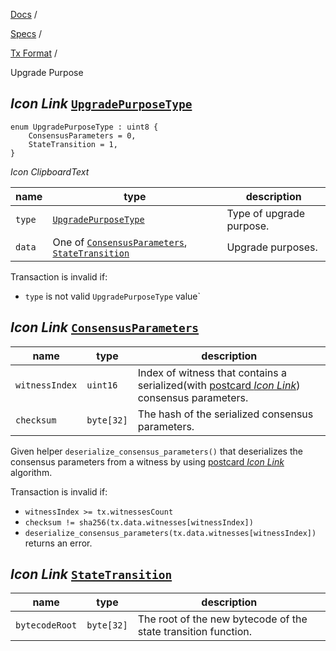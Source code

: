 [Docs](https://docs.fuel.network/) /

[Specs](https://docs.fuel.network/docs/specs/) /

[Tx Format](https://docs.fuel.network/docs/specs/tx-format/) /

Upgrade Purpose

## _Icon Link_ [`UpgradePurposeType`](https://docs.fuel.network/docs/specs/tx-format/upgrade_purpose/\#upgradepurposetype)

```fuel_Box fuel_Box-idXKMmm-css
enum UpgradePurposeType : uint8 {
    ConsensusParameters = 0,
    StateTransition = 1,
}
```

_Icon ClipboardText_

| name | type | description |
| --- | --- | --- |
| `type` | [`UpgradePurposeType`](https://docs.fuel.network/docs/specs/tx-format/upgrade_purpose/#upgradepurposetype) | Type of upgrade purpose. |
| `data` | One of [`ConsensusParameters`](https://docs.fuel.network/docs/specs/tx-format/upgrade_purpose/#consensusparameters), [`StateTransition`](https://docs.fuel.network/docs/specs/tx-format/upgrade_purpose/#statetransition) | Upgrade purposes. |

Transaction is invalid if:

- `type` is not valid `UpgradePurposeType` value\`

## _Icon Link_ [`ConsensusParameters`](https://docs.fuel.network/docs/specs/tx-format/upgrade_purpose/\#consensusparameters)

| name | type | description |
| --- | --- | --- |
| `witnessIndex` | `uint16` | Index of witness that contains a serialized(with [postcard _Icon Link_](https://docs.rs/postcard/latest/postcard/)) consensus parameters. |
| `checksum` | `byte[32]` | The hash of the serialized consensus parameters. |

Given helper `deserialize_consensus_parameters()` that deserializes the consensus parameters from a witness by using [postcard _Icon Link_](https://docs.rs/postcard/latest/postcard/) algorithm.

Transaction is invalid if:

- `witnessIndex >= tx.witnessesCount`
- `checksum != sha256(tx.data.witnesses[witnessIndex])`
- `deserialize_consensus_parameters(tx.data.witnesses[witnessIndex])` returns an error.

## _Icon Link_ [`StateTransition`](https://docs.fuel.network/docs/specs/tx-format/upgrade_purpose/\#statetransition)

| name | type | description |
| --- | --- | --- |
| `bytecodeRoot` | `byte[32]` | The root of the new bytecode of the state transition function. |